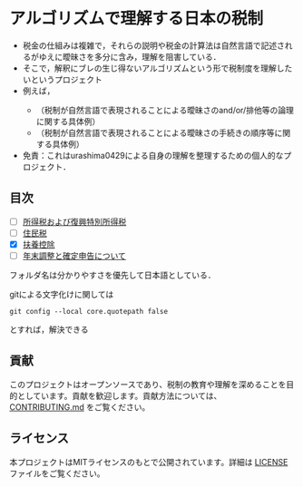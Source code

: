 # アルゴリズムで理解する日本の税制

- 税金の仕組みは複雑で，それらの説明や税金の計算法は自然言語で記述されるがゆえに曖昧さを多分に含み，理解を阻害している．
- そこで，解釈にブレの生じ得ないアルゴリズムという形で税制度を理解したいというプロジェクト
- 例えば，
    > 
    - （税制が自然言語で表現されることによる曖昧さのand/or/排他等の論理に関する具体例）
    - （税制が自然言語で表現されることによる曖昧さの手続きの順序等に関する具体例）
- 免責：これはurashima0429による自身の理解を整理するための個人的なプロジェクト．

## 目次

- [ ] [所得税および復興特別所得税](./所得税/)
- [ ] [住民税](./住民税/)
- [x] [扶養控除](./扶養控除/)
- [ ] [年末調整と確定申告について](./年末調整と確定申告について/)

フォルダ名は分かりやすさを優先して日本語としている．

gitによる文字化けに関しては
```
git config --local core.quotepath false
```
とすれば，解決できる


## 貢献

このプロジェクトはオープンソースであり、税制の教育や理解を深めることを目的としています。貢献を歓迎します。貢献方法については、 [CONTRIBUTING.md](./CONTRIBUTING.md) をご覧ください。

## ライセンス

本プロジェクトはMITライセンスのもとで公開されています。詳細は [LICENSE](./LICENSE) ファイルをご覧ください。